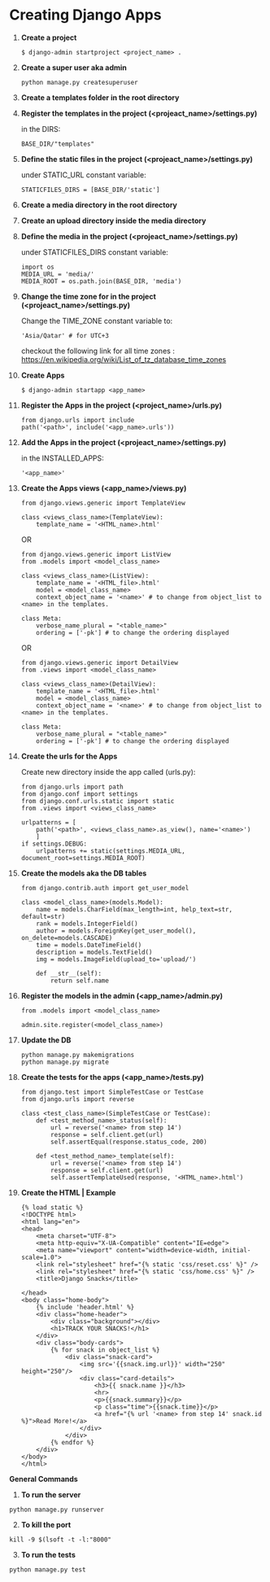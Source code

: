 # Creating Django Apps

1. **Create a project**
    ```
    $ django-admin startproject <project_name> .
    ```
2. **Create a super user aka admin**
    ```
    python manage.py createsuperuser
    ```
3. **Create a templates folder in the root directory**

4. **Register the templates in the project (<projeact_name>/settings.py)**

    in the DIRS:
    ```
    BASE_DIR/"templates"
    ```
5. **Define the static files in the project (<projeact_name>/settings.py)**

    under STATIC_URL constant variable:
    ```
    STATICFILES_DIRS = [BASE_DIR/'static']
    ```
6. **Create a media directory in the root directory**

7. **Create an upload directory inside the media directory**

8. **Define the media in the project (<projeact_name>/settings.py)**

    under STATICFILES_DIRS constant variable:
    ```
    import os
    MEDIA_URL = 'media/'
    MEDIA_ROOT = os.path.join(BASE_DIR, 'media')
    ```
9. **Change the time zone for in the project (<projeact_name>/settings.py)**

    Change the TIME_ZONE constant variable to:
    ```
    'Asia/Qatar' # for UTC+3
    ```
    checkout the following link for all time zones :
    <https://en.wikipedia.org/wiki/List_of_tz_database_time_zones>

10. **Create Apps**
    ```
    $ django-admin startapp <app_name>
    ```
11. **Register the Apps in the project (<project_name>/urls.py)**
    ```
    from django.urls import include
    path('<path>', include('<app_name>.urls'))
    ```
12. **Add the Apps in the project (<projeact_name>/settings.py)**

    in the INSTALLED_APPS:
    ```
    '<app_name>'
    ```
13. **Create the Apps views (<app_name>/views.py)**
    ```
    from django.views.generic import TemplateView

    class <views_class_name>(TemplateView):
        template_name = '<HTML_name>.html'
    ```
    OR
    ```
    from django.views.generic import ListView
    from .models import <model_class_name>

    class <views_class_name>(ListView):
        template_name = '<HTML_file>.html'
        model = <model_class_name>
        context_object_name = '<name>' # to change from object_list to <name> in the templates.

    class Meta:
        verbose_name_plural = "<table_name>"
        ordering = ['-pk'] # to change the ordering displayed
    ```
    OR
    ```
    from django.views.generic import DetailView
    from .views import <model_class_name>

    class <views_class_name>(DetailView):
        template_name = '<HTML_file>.html'
        model = <model_class_name>
        context_object_name = '<name>' # to change from object_list to <name> in the templates.

    class Meta:
        verbose_name_plural = "<table_name>"
        ordering = ['-pk'] # to change the ordering displayed
    ```
14. **Create the urls for the Apps**
    
    Create new directory inside the app called (urls.py):
    ```  
    from django.urls import path
    from django.conf import settings
    from django.conf.urls.static import static
    from .views import <views_class_name>
    
    urlpatterns = [
        path('<path>', <views_class_name>.as_view(), name='<name>')
        ]
    if settings.DEBUG:
        urlpatterns += static(settings.MEDIA_URL, document_root=settings.MEDIA_ROOT)
    ```
15. **Create the models aka the DB tables**
    ```
    from django.contrib.auth import get_user_model

    class <model_class_name>(models.Model):
        name = models.CharField(max_length=int, help_text=str, default=str)
        rank = models.IntegerField()
        author = models.ForeignKey(get_user_model(), on_delete=models.CASCADE)
        time = models.DateTimeField()
        description = models.TextField()
        img = models.ImageField(upload_to='upload/')
    
        def __str__(self):
            return self.name
    ```
16. **Register the models in the admin (<app_name>/admin.py)**
    ```
    from .models import <model_class_name>
    
    admin.site.register(<model_class_name>)
    ```
17. **Update the DB**
    ```
    python manage.py makemigrations
    python manage.py migrate
    ```
18. **Create the tests for the apps (<app_name>/tests.py)**
    ```
    from django.test import SimpleTestCase or TestCase
    from django.urls import reverse
    
    class <test_class_name>(SimpleTestCase or TestCase):
        def <test_method_name>_status(self):
            url = reverse('<name> from step 14')
            response = self.client.get(url)
            self.assertEqual(response.status_code, 200)
    
        def <test_method_name>_template(self):
            url = reverse('<name> from step 14')
            response = self.client.get(url)
            self.assertTemplateUsed(response, '<HTML_name>.html')
    ```
19. **Create the HTML | Example**
    ```
    {% load static %}
    <!DOCTYPE html>
    <html lang="en">
    <head>
        <meta charset="UTF-8">
        <meta http-equiv="X-UA-Compatible" content="IE=edge">
        <meta name="viewport" content="width=device-width, initial-scale=1.0">
        <link rel="stylesheet" href="{% static 'css/reset.css' %}" />
        <link rel="stylesheet" href="{% static 'css/home.css' %}" />
        <title>Django Snacks</title>
    
    </head>
    <body class="home-body">
        {% include 'header.html' %}
        <div class="home-header">
            <div class="background"></div>
            <h1>TRACK YOUR SNACKS!</h1>
        </div>
        <div class="body-cards">
            {% for snack in object_list %}
                <div class="snack-card">
                    <img src='{{snack.img.url}}' width="250" height="250"/>
                    <div class="card-details">
                        <h3>{{ snack.name }}</h3>
                        <hr>
                        <p>{{snack.summary}}</p>
                        <p class="time">{{snack.time}}</p>
                        <a href="{% url '<name> from step 14' snack.id %}">Read More!</a>
                    </div>
                </div>
            {% endfor %}
        </div>
    </body>
    </html>
    ```

**General Commands**

1. **To run the server**
```
python manage.py runserver
```

2. **To kill the port**
```
kill -9 $(lsoft -t -l:"8000"
```

3. **To run the tests**
```
python manage.py test
``` 
    
    
    
    
    
    
    
    
    
    
    
    
    
    
    
    
    
    
    
    
    
    
    
    
    
    
    
    
    
    
